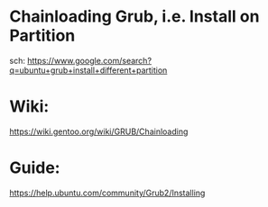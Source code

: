# Chainloading Grub, i.e. Install on Partition

sch: https://www.google.com/search?q=ubuntu+grub+install+different+partition

# Wiki:
https://wiki.gentoo.org/wiki/GRUB/Chainloading

# Guide:
https://help.ubuntu.com/community/Grub2/Installing
